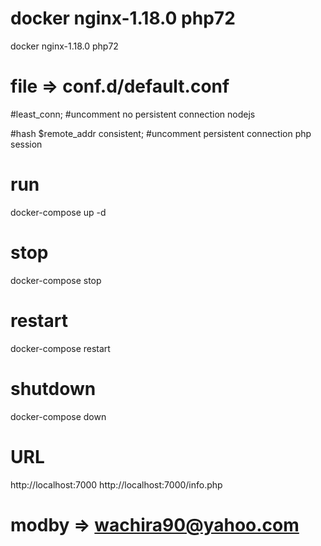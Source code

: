 # docker nginx-1.18.0 php72
docker nginx-1.18.0 php72

# file => conf.d/default.conf

#least_conn;     #uncomment no persistent connection nodejs

#hash $remote_addr consistent; #uncomment persistent connection php session

# run 
  docker-compose up -d

# stop 
  docker-compose stop 

# restart
  docker-compose restart

# shutdown
  docker-compose down

# URL
http://localhost:7000
http://localhost:7000/info.php

# modby => wachira90@yahoo.com
